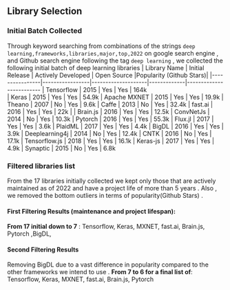 ## Library Selection
### Initial Batch Collected
Through keyword searching from combinations of the strings `deep learning,frameworks,libraries,major,top,2022`
on google search engine , and Github search engine following the tag `deep learning` , we collected the following initial batch of deep learning libraries
| Library Name   | Initial Release | Actively Developed | Open Source |Popularity (Github Stars)|
|----------------|-----------------|--------------------|-------------|-------------------------
| Tensorflow     |       2015      |         Yes        |     Yes     | 164k     
| Keras          |       2015      |         Yes        |     Yes     | 54.9k
| Apache MXNET   |       2015      |         Yes        |     Yes     | 19.9k
| Theano         |       2007      |         No         |     Yes     | 9.6k
|  Caffe         |       2013      |         No         |     Yes     | 32.4k
| fast.ai        |       2016      |         Yes        |     Yes     | 22k                  |
| Brain.js       |       2016      |         Yes        |     Yes     | 12.5k
| ConvNetJs      |       2014      |         No         |     Yes     | 10.3k
| Pytorch        |       2016      |         Yes        |     Yes     | 55.3k
| Flux.jl        |       2017      |         Yes        |     Yes     | 3.6k
| PlaidML        |       2017      |         Yes        |     Yes     | 4.4k
| BigDL          |       2016      |         Yes        |     Yes     | 3.9k
| Deeplearning4j |       2014      |         No         |     Yes     | 12.4k
| CNTK           |       2016      |         No         |     Yes     | 17.1k
| Tensorflow.js  |       2018      |         Yes         |     Yes     | 16.1k
| Keras-js       |       2017      |         Yes         |     Yes     | 4.9k
| Synaptic       |       2015      |         No          |     Yes     | 6.8k



### Filtered libraries list
From the 17 libraries initially collected we kept only those that are actively maintained as of 2022 and have a project life of more than 5 years . Also , we removed the bottom outliers in terms of popularity(Github Stars) . 

#### First Filtering Results (maintenance and project lifespan):
**From 17 initial down to 7** :
Tensorflow, Keras, MXNET, fast.ai, Brain.js, Pytorch ,BigDL,

#### Second Filtering Results
Removing BigDL due to a vast difference in popularity compared to the other frameworks we intend to use . 
**From 7 to 6 for a final list of**:
Tensorflow, Keras, MXNET, fast.ai, Brain.js, Pytorch